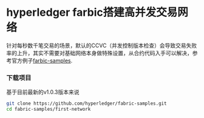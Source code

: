 # hyperledger farbic搭建高并发交易网络

针对每秒数千笔交易的场景，默认的CCVC（并发控制版本检查）会导致交易失败率的上升，其实不需要对基础网络本身做特殊设置，从合约代码入手可以解决，参考官方例子[farbic-samples](https://github.com/hyperledger/fabric-samples).

### 下载项目

基于目前最新的v1.0.3版本来说

```bash
git clone https://github.com/hyperledger/fabric-samples.git
cd fabric-samples/first-network
```

